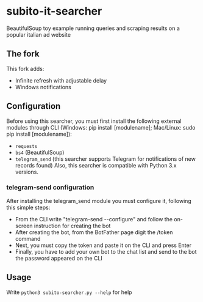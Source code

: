 # subito-it-searcher

BeautifulSoup toy example running queries and scraping results on a popular italian ad website

## The fork
This fork adds:
* Infinite refresh with adjustable delay
* Windows notifications

## Configuration
Before using this searcher, you must first install the following external modules through CLI (Windows: pip install [modulename]; Mac/Linux: sudo pip install [modulename]):
* `requests`
* `bs4` (BeautifulSoup)
* `telegram_send` (this searcher supports Telegram for notifications of new records found)
Also, this searcher is compatible with Python 3.x versions.

### telegram-send configuration
After installing the telegram_send module you must configure it, following this simple steps:
* From the CLI write "telegram-send --configure" and follow the on-screen instruction for creating the bot
* After creating the bot, from the BotFather page digit the /token command
* Next, you must copy the token and paste it on the CLI and press Enter
* Finally, you have to add your own bot to the chat list and send to the bot the password appeared on the CLI

## Usage
Write `python3 subito-searcher.py --help` for help
